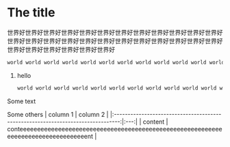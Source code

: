 # The title
世界好世界好世界好世界好世界好世界好世界好世界好世界好世界好世界好世界好世界好世界好世界好世界好世界好世界好世界好世界好世界好世界好世界好世界好世界好世界好世界好世界好世界好世界好
```bash
world world world world world world world world world world world world world world world world world world world world
```
1. hello
    ```python
    world world world world world world world world world world world world world world world world world world world world
	```
Some text


Some others
| column 1 | column 2 |
|:--------------------------------------------------------------------------------:|:---:|
| content | conteeeeeeeeeeeeeeeeeeeeeeeeeeeeeeeeeeeeeeeeeeeeeeeeeeeeeeeeeeeeeeeeeeeeeeeeeeeeeeeeent |
